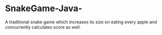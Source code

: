 # SnakeGame-Java-
A traditional snake game which increases its size on eating every apple and concurrently calculates score as well.
